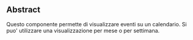 ## Abstract

Questo componente permette di visualizzare eventi su un calendario. Si puo' utilizzare una visualizzazione per mese o per settimana.

